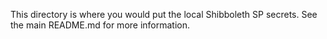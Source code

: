 This directory is where you would put the local Shibboleth SP secrets.  See the main README.md for more information.